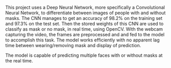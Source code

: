 This project uses a Deep Neural Network, more specifically a Convolutional Neural Network, to differentiate between images of people with and without masks. The CNN manages to get an accuracy of 98.2% on the training set and 97.3% on the test set. Then the stored weights of this CNN are used to classify as mask or no mask, in real time, using OpenCV. With the webcam capturing the video, the frames are preprocessed and and fed to the model to accomplish this task. The model works efficiently with no apparent lag time between wearing/removing mask and display of prediction.

The model is capable of predicting multiple faces with or without masks at the real time.
